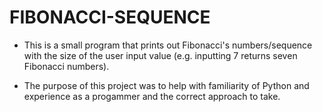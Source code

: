 # FIBONACCI-SEQUENCE 

- This is a small program that prints out Fibonacci's numbers/sequence with the size of the user input value 
(e.g. inputting 7 returns seven Fibonacci numbers).

- The purpose of this project was to help with familiarity of Python and experience as a progammer and the correct approach to take.   